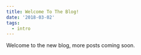 ```yaml
---
title: Welcome To The Blog!
date: '2018-03-02'
tags:
  - intro
---
```


Welcome to the new blog, more posts coming soon.

